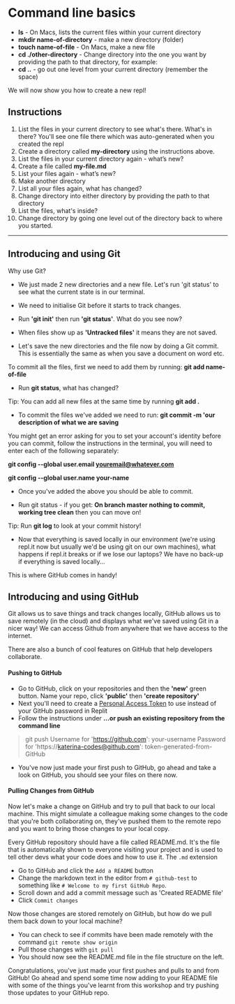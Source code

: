 
# Command line basics 
  
- **ls** - On Macs, lists the current files within your current directory
- **mkdir name-of-directory** - make a new directory (folder)
- **touch name-of-file** - On Macs, make a new file
- **cd ./other-directory** - Change directory into the one you want by providing the path to that directory, for example:
- **cd ..** - go out one level from your current directory (remember the space)

We will now show you how to create a new repl! 

## Instructions


1. List the files in your current directory to see what's there. What's in there? You'll see one file there which was auto-generated when you created the repl
2. Create a directory called **my-directory** using the instructions above.
3. List the files in your current directory again - what’s new?
4. Create a file called **my-file.md**
5. List your files again - what’s new?
6. Make another directory
7. List all your files again, what has changed?
8. Change directory into either directory by providing the path to that directory
9. List the files, what's inside?
10. Change directory by going one level out of the directory back to where you started.

-------

## Introducing and using Git 
 

Why use Git?

- We just made 2 new directories and a new file. Let's run 'git status' to see what the current state is in our terminal. 

- We need to initialise Git before it starts to track changes.

- Run **'git init'** then run **'git status'**. What do you see now?

- When files show up as **'Untracked files'** it means they are not saved.

- Let's save the new directories and the file now by doing a Git commit. This is essentially the same as when you save a document on word etc.

To commit all the files, first we need to add them by running: 
**git add name-of-file**

- Run **git status**, what has changed?

Tip: You can add all new files at the same time by running **git add .** 

- To commit the files we've added we need to run:
**git commit -m 'our description of what we are saving**

You might get an error asking for you to set your account's identity before you can commit, follow the instructions in the terminal, you will need to enter each of the following separately: 

**git config --global user.email youremail@whatever.com** 

**git config --global user.name your-name**

- Once you've added the above you should be able to commit. 

- Run git status - if you get:
**On branch master
nothing to commit, working tree clean** then you can move on!

Tip: Run **git log** to look at your commit history! 

- Now that everything is saved locally in our environment (we're using repl.it now but usually we'd be using git on our own machines), what happens if repl.it breaks or if we lose our laptops? We have no back-up if everything is saved locally... 

This is where GitHub comes in handy! 

## Introducing and using GitHub 

Git allows us to save things and track changes locally, GitHub allows us to save remotely (in the cloud) and displays what we've saved using Git in a nicer way! We can access Github from anywhere that we have access to the internet. 

There are also a bunch of cool features on GitHub that help developers collaborate.

#### Pushing to GitHub
- Go to GitHub, click on your repositories and then the **'new'** green button. Name your repo, click **'public'** then **'create repository'**
- Next you'll need to create a [Personal Access Token](https://github.com/settings/tokens) to use instead of your GitHub password in Replit
- Follow the instructions under **…or push an existing repository from the command line**
> git push
Username for 'https://github.com': your-username
Password for 'https://katerina-codes@github.com': token-generated-from-GitHub 
- You've now just made your first push to GitHub, go ahead and take a look on GitHub, you should see your files on there now.

#### Pulling Changes from GitHub
Now let's make a change on GitHub and try to pull that back to our local machine. This might simulate a colleague making some changes to the code that you're both collaborating on, they've pushed them to the remote repo and you want to bring those changes to your local copy.

Every GitHub repository should have a file called README.md. It's the file that is automatically shown to everyone visiting your project and is used to tell other devs what your code does and how to use it. The `.md` extension 
- Go to GitHub and click the `Add a README` button
- Change the markdown text in the editor from `# github-test` to something like `# Welcome to my first GitHub Repo`.
- Scroll down and add a commit message such as 'Created README file'
- Click `Commit changes`

Now those changes are stored remotely on GitHub, but how do we pull them back down to your local machine?
- You can check to see if commits have been made remotely with the command `git remote show origin`
- Pull those changes with `git pull`
- You should now see the README.md file in the file structure on the left.

Congratulations, you've just made your first pushes and pulls to and from GitHub! Go ahead and spend some time now adding to your README file with some of the things you've learnt from this workshop and try pushing those updates to your GitHub repo.
